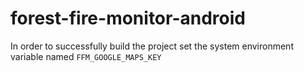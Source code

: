 # forest-fire-monitor-android


In order to successfully build the project set the system environment variable named `FFM_GOOGLE_MAPS_KEY`
